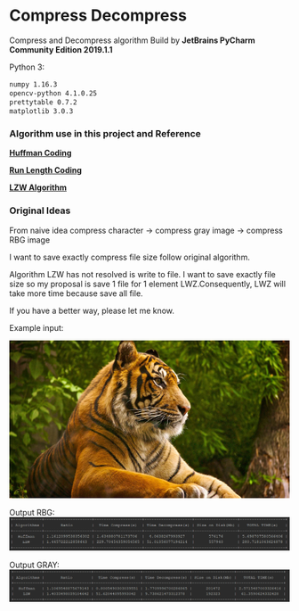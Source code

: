 # Compress Decompress 
Compress and Decompress algorithm
Build by **JetBrains PyCharm Community Edition 2019.1.1**

Python 3:

    numpy 1.16.3
    opencv-python 4.1.0.25
    prettytable 0.7.2
    matplotlib 3.0.3

### Algorithm use in this project and Reference

**[Huffman Coding][1]**

**[Run Length Coding][2]**

**[LZW Algorithm][3]**


[1]: http://pythonfiddle.com/huffman-coding-text/ "Huffman code" 

[2]: https://www.rosettacode.org/wiki/Run-length_encoding#Python "RLC"

[3]: https://rosettacode.org/wiki/LZW_compression#Python "LZW"

### Original Ideas

From naive idea compress character -> compress gray image -> compress RBG image

I want to save exactly compress file size follow original algorithm.

Algorithm LZW has not resolved is write to file. I want to save exactly file size so my proposal is save 1 file for 1 element LWZ.Consequently, LWZ will take more time because save all file.

If you have a better way, please let me know.


Example input:

![Input image](/image/tiger.bmp)

Output RBG:
![OutputRGB](/captions/tiger-color.png)

Output GRAY:
![OutputGray](/captions/tiger1.png)
